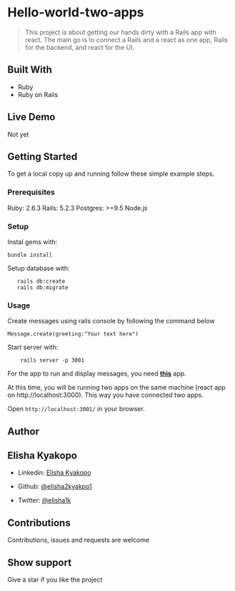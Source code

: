 # Hello-world-two-apps
> This project is about getting our hands dirty with a Rails app with react. The main go is to connect a Rails and a react as one app, Rails for the backend, and react for the UI.

## Built With
- Ruby
- Ruby on Rails

## Live Demo

Not yet

## Getting Started

To get a local copy up and running follow these simple example steps.

### Prerequisites

Ruby: 2.6.3
Rails: 5.2.3
Postgres: >=9.5
Node.js

### Setup

Instal gems with:

```
bundle install
```

Setup database with:

```
   rails db:create
   rails db:migrate
```

### Usage
Create messages using rails console by following the command below
```
Message.create(greeting:"Your text here")
```

Start server with:

```
    rails server -p 3001
```
For the app to run and display messages, you need **[this](https://github.com/elisha2kyakpo1/hello_world_project_with_two_apps_react/pull/1)** app. 

At this time, you will be running two apps on the same machine (react app on http://localhost:3000). This way you have connected two apps.

Open `http://localhost:3001/` in your browser.

## Author

## Elisha Kyakopo

- Linkedin: [Elisha Kyakopo](https://www.linkedin.com/in/elisha-kyakopo/)
  
- Github: [@elisha2kyakpo1](https://github.com/elisha2kyakpo1)
- Twitter: [@elisha1k](https://twitter.com/Elisha1k)

## Contributions

Contributions, issues and requests are welcome

## Show support

Give a star if you like the project
